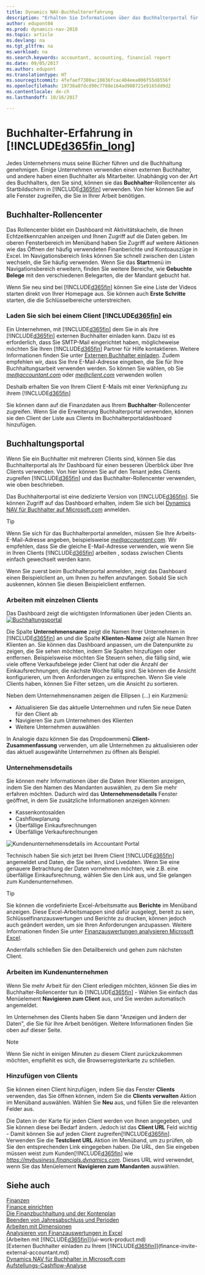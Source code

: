```yaml
---
title: Dynamics NAV-Buchhaltererfahrung
description: "Erhalten Sie Informationen über das Buchhalterportal für Dynamics NAV und das Buchhalterrollencenter, das interne und externe Buchhalter im Kundenunternehmen unterstützt."
author: edupont04
ms.prod: dynamics-nav-2018
ms.topic: article
ms.devlang: na
ms.tgt_pltfrm: na
ms.workload: na
ms.search.keywords: accountant, accounting, financial report
ms.date: 09/05/2017
ms.author: edupont
ms.translationtype: HT
ms.sourcegitcommit: 4fefaef7380ac10836fcac404eea006f55d8556f
ms.openlocfilehash: 19738a07dcd90c7788e164ad908721e9165dd9d2
ms.contentlocale: de-ch
ms.lasthandoff: 10/16/2017

---
```

# <a name="accountant-experiences-in-included365finlongincludesd365finlongmdmd"></a>Buchhalter-Erfahrung in [!INCLUDE[d365fin_long](includes/d365fin_long_md.md)]
Jedes Unternehmens muss seine Bücher führen und die Buchhaltung genehmigen. Einige Unternehmen verwenden einen externen Buchhalter, und andere haben einen Buchhalter als Mitarbeiter. Unabhängig von der Art des Buchhalters, den Sie sind, können sie das **Buchhalter**-Rollencenter als Startbildschirm in [!INCLUDE[d365fin](includes/d365fin_md.md)] verwenden. Von hier können Sie auf alle Fenster zugreifen, die Sie in Ihrer Arbeit benötigen.  

## <a name="accountant-role-center"></a>Buchhalter-Rollencenter
Das Rollencenter bildet ein Dashboard mit Aktivitätskacheln, die Ihnen Echtzeitkennzahlen anzeigen und Ihnen Zugriff auf die Daten geben. Im oberen Fensterbereich im Menüband haben Sie Zugriff auf weitere Aktionen wie das Öffnen der häufig verwendeten Finanberichte und Kontoauszüge in Excel. Im Navigationsbereich links können Sie schnell zwischen den Listen wechseln, die Sie häufig verwenden. Wenn Sie das **Start**menü im Navigationsbereich erweitern, finden Sie weitere Bereiche, wie **Gebuchte Belege** mit den verschiedenen Belegarten, die der Mandant gebucht hat.  

Wenn Sie neu sind bei [!INCLUDE[d365fin](includes/d365fin_md.md)] können Sie eine Liste der Videos starten direkt von Ihrer Homepage aus. Sie können auch **Erste Schritte** starten, die die Schlüsselbereiche unterstreichen.  

### <a name="get-invited-to-a-clients-included365finincludesd365finmdmd"></a>Laden Sie sich bei einem Client [!INCLUDE[d365fin](includes/d365fin_md.md)] ein
Ein Unternehmen, mit [!INCLUDE[d365fin](includes/d365fin_md.md)] dem Sie in als ihre [!INCLUDE[d365fin](includes/d365fin_md.md)] externen Buchhalter einladen kann. Dazu ist es erforderlich, dass Sie SMTP-Mail eingerichtet haben, möglicheweise möchten Sie Ihren [!INCLUDE[d365fin](includes/d365fin_md.md)] Partner für Hilfe kontaktieren. Weitere Informationen finden Sie unter [Externen Buchhalter einladen](finance-invite-external-accountant.md). Zudem empfehlen wir, dass Sie Ihre E-Mail-Adresse eingeben, die Sie für Ihre Buchhaltungsarbeit verwenden werden. So können Sie wählen, ob Sie *me@accountant.com* oder *me@client.com* verwenden wollen  

Deshalb erhalten Sie von Ihrem Client E-Mails mit einer Verknüpfung zu ihrem [!INCLUDE[d365fin](includes/d365fin_md.md)]  

Sie können dann auf die Finanzdaten aus Ihrem **Buchhalter**-Rollencenter zugreifen. Wenn Sie die Erweiterung Buchhalterportal verwenden, können sie den Client der Liste aus Clients im Buchhalterportaldashboard hinzufügen.  

## <a name="accountant-portal"></a>Buchhaltungsportal
Wenn Sie ein Buchhalter mit mehreren Clients sind, können Sie das Buchhalterportal als Ihr Dashboard für einen besseren Überblick über Ihre Clients verwenden. Von hier können Sie auf den Tenant jedes Clients zugreifen [!INCLUDE[d365fin](includes/d365fin_md.md)] und das Buchhalter-Rollencenter verwenden, wie oben beschrieben.  

Das Buchhalterportal ist eine dedizierte Version von [!INCLUDE[d365fin](includes/d365fin_md.md)]. Sie können Zugriff auf das Dashboard erhalten, indem Sie sich bei [Dynamics NAV für Buchhalter auf Microsoft.com](https://www.microsoft.com/en-us/dynamics365/financial-insights-for-accountants) anmelden.  

> [!TIP]  
>  Wenn Sie sich für das Buchhalterportal anmelden, müssen Sie Ihre Arbeits-E-Mail-Adresse angeben, beispielsweise *me@accountant.com*. Wir empfehlen, dass Sie die gleiche E-Mail-Adresse verwenden, wie wenn Sie in Ihren Clients [!INCLUDE[d365fin](includes/d365fin_md.md)] arbeiten , sodass zwischen Clients einfach gewechselt werden kann.  

Wenn Sie zuerst beim Buchhalterportal anmelden, zeigt das Dashboard einen Beispielclient an, um Ihnen zu helfen anzufangen. Sobald Sie sich auskennen, können Sie diesen Beispielclient entfernen.  

### <a name="working-with-individual-clients"></a>Arbeiten mit einzelnen Clients
Das Dashboard zeigt die wichtigsten Informationen über jeden Clients an.  
[![Buchhaltungsportal](./media/ui-extensions-accportal/accountant-portal.png)](https://go.microsoft.com/fwlink/?linkid=851257)

Die Spalte **Unternehmensname** zeigt die Namen Ihrer Unternehmen in [!INCLUDE[d365fin](includes/d365fin_md.md)] an und die Spalte **Klienten-Name** zeigt alle Namen Ihrer Klienten an. Sie können das Dashboard anpassen, um die Datenpunkte zu zeigen, die Sie sehen möchten, indem Sie Spalten hinzufügen oder entfernen. Beispielsweise möchten Sie Steuern sehen, die fällig sind, wie viele offene Verkaufsbelege jeder Client hat oder die Anzahl der Einkaufsrechnungen, die nächste Woche fällig sind. Sie können die Ansicht konfigurieren, um Ihren Anforderungen zu entsprechen. Wenn Sie viele Clients haben, können Sie Filter setzen, um die Ansicht zu sortieren.  

Neben dem Unternehmensnamen zeigen die Ellipsen (...) ein Kurzmenü:

* Aktualisieren Sie das aktuelle Unternehmen und rufen Sie neue Daten für den Client ab  
* Navigieren Sie zum Unternehmen des Klienten  
* Weitere Unternehmen auswählen  

In Analogie dazu können Sie das Dropdownmenü **Client-Zusammenfassung** verwenden, um alle Unternehmen zu aktualisieren oder das aktuell ausgewählte Unternehmen zu öffnen als Beispiel.  

### <a name="company-details"></a>Unternehmensdetails
Sie können mehr Informationen über die Daten Ihrer Klienten anzeigen, indem Sie den Namen des Mandanten auswählen, zu dem Sie mehr erfahren möchten. Dadurch wird das **Unternehmensdetails** Fenster geöffnet, in dem Sie zusätzliche Informationen anzeigen können:  

* Kassenkontosalden  
* Cashflowplanung  
* Überfällige Einkaufsrechnungen  
* Überfällige Verkaufsrechnungen  

![Kundenunternehmensdetails im Accountant Portal](./media/finance-accounting/accountant-company-details.png)

Technisch haben Sie sich jetzt bei Ihrem Client [!INCLUDE[d365fin](includes/d365fin_md.md)] angemeldet und Daten, die Sie sehen, sind Livedaten. Wenn Sie eine genauere Betrachtung der Daten vornehmen möchten, wie z.B. eine überfällige Einkaufsrechnung, wählen Sie den Link aus, und Sie gelangen zum Kundenunternehmen.  

> [!TIP]  
>  Sie können die vordefinierte Excel-Arbeitsmatte aus **Berichte** im Menüband anzeigen. Diese Excel-Arbeitsmappen sind dafür ausgelegt, bereit zu sein, Schlüsselfinanzauswertungen und Berichte zu drucken, können jedoch auch geändert werden, um sie Ihren Anforderungen anzupassen. Weitere Informationen finden Sie unter [Finanzauswertungen analysieren Microsoft Excel](finance-analyze-excel.md).  

Andernfalls schließen Sie den Detailbereich und gehen zum nächsten Client.  

### <a name="working-in-the-client-company"></a>Arbeiten im Kundenunternehmen
Wenn Sie mehr Arbeit für den Client erledigen möchten, können Sie dies im Buchhalter-Rollencenter tun ib [!INCLUDE[d365fin](includes/d365fin_md.md)] - Wählen Sie einfach das Menüelement **Navigieren zum Client** aus, und Sie werden automatisch angemeldet.  

Im Unternehmen des Clients haben Sie dann "Anzeigen und ändern der Daten", die Sie für Ihre Arbeit benötigen. Weitere Informationen finden Sie oben auf dieser Seite.

> [!NOTE]  
>  Wenn Sie nicht in einigen Minuten zu diesem Client zurückzukommen möchten, empfiehlt es sich, die Browserregisterkarte zu schließen.  

### <a name="adding-clients"></a>Hinzufügen von Clients
Sie können einen Client hinzufügen, indem Sie das Fenster **Clients** verwenden, das Sie öffnen können, indem Sie die **Clients verwalten** Aktion im Menüband auswählen. Wählen Sie **Neu** aus, und füllen Sie die relevanten Felder aus.  

Die Daten in der Karte für jeden Client werden von Ihnen angegeben, und Sie können diese bei Bedarf ändern. Jedoch ist das **Client URL** Feld wichtig - Damit können Sie auf jeden Client zugreifen[!INCLUDE[d365fin](includes/d365fin_md.md)]. Verwenden Sie die **Testclient URL** Aktion im Menüband, um zu prüfen, ob Sie den entsprechenden Link eingegeben haben. Die URL, den Sie eingeben müssen weist zum Kunden[!INCLUDE[d365fin](includes/d365fin_md.md)] wie *https://mybusiness.financials.dynamics.com*. Dieses URL wird verwendet, wenn Sie das Menüelement **Navigieren zum Mandanten** auswählen.  

## <a name="see-also"></a>Siehe auch
[Finanzen](finance.md)  
[Finance einrichten](finance-setup-finance.md)  
[Die Finanzbuchhaltung und der Kontenplan](finance-general-ledger.md)  
[Beenden von Jahresabschluss und Perioden](year-close-years-periods.md)  
[Arbeiten mit Dimensionen](finance-dimensions.md)  
[Analysieren von Finanzauswertungen in Excel](finance-analyze-excel.md)  
[Arbeiten mit [!INCLUDE[d365fin](includes/d365fin_md.md)]](ui-work-product.md)  
[Externen Buchhalter einladen zu Ihrem [!INCLUDE[d365fin](includes/d365fin_md.md)]](finance-invite-external-accountant.md)  
[Dynamics NAV für Buchhalter in Microsoft.com](https://www.microsoft.com/en-us/dynamics365/financial-insights-for-accountants)  
[Aufstellungs-Cashflow-Analyse](finance-setup-cash-flow-analyses.md)  

